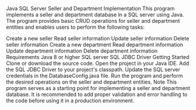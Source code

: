 Java SQL Server Seller and Department Implementation
This program implements a seller and department database in a SQL server using Java. The program provides basic CRUD operations for seller and department entities and enables users to perform the following tasks:

Create a new seller
Read seller information
Update seller information
Delete seller information
Create a new department
Read department information
Update department information
Delete department information
Requirements
Java 8 or higher
SQL server
SQL JDBC Driver
Getting Started
Clone or download the source code.
Open the project in your Java IDE.
Add the SQL JDBC Driver to your project's classpath.
Update the SQL server credentials in the DatabaseConfig.java file.
Run the program and perform the desired operations on the seller and department entities.
Note
This program serves as a starting point for implementing a seller and department database. It is recommended to add proper validation and error handling to the code before using it in a production environment.
